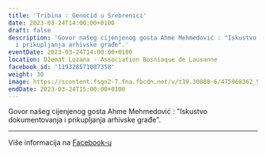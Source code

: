 ```yaml
---
title: 'Tribina : Genocid u Srebrenici'
date: 2023-03-24T14:00:00+0100
draft: false
description: 'Govor našeg cijenjenog gosta Ahme Mehmedović : "Iskustvo dokumentovanja
  i prikupljanja arhivske građe".'
eventDate: 2023-03-24T14:00:00+0100
location: Džemat Lozana - Association Bosniaque de Lausanne
facebook_id: '119328571087358'
weight: 30
image: https://scontent.fsgn2-7.fna.fbcdn.net/v/t39.30808-6/475968362_935496025377664_1254503329331924344_n.jpg?_nc_cat=109&ccb=1-7&_nc_sid=9e60e4&_nc_ohc=DG6Wd0i1F5cQ7kNvwGG810O&_nc_oc=AdkAbgtF6jO_FFxhDYm9684wk1BFyZ9BYxt3qXs5h4HoQZtzPbPkQB0oJtIIzOkFtrs&_nc_zt=23&_nc_ht=scontent.fsgn2-7.fna&edm=ABTKTjYEAAAA&_nc_gid=ZX3p7zMlbbOsee0XrPzQ0g&oh=00_AfOFJ-CBK9Ktw-RpG-Lx4qwp2jNj7ZdeN95dfQpxRitojw&oe=686A65C7
endDate: 2023-03-24T15:00:00+0100
---
```


Govor našeg cijenjenog gosta Ahme Mehmedović : "Iskustvo dokumentovanja i prikupljanja arhivske građe".

---

Više informacija na [Facebook-u](https://facebook.com/events/119328571087358)
